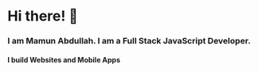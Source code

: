 # Hi there! 👋
### I am Mamun Abdullah. I am a Full Stack JavaScript Developer. 
#### I build Websites and Mobile Apps

